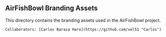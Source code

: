 ## AirFishBowl Branding Assets
This directory contains the branding assets used in the AirFishBowl project.

    Collaborators: [Carlos Baraza Haro](https://github.com/xel51 "Carlos")
